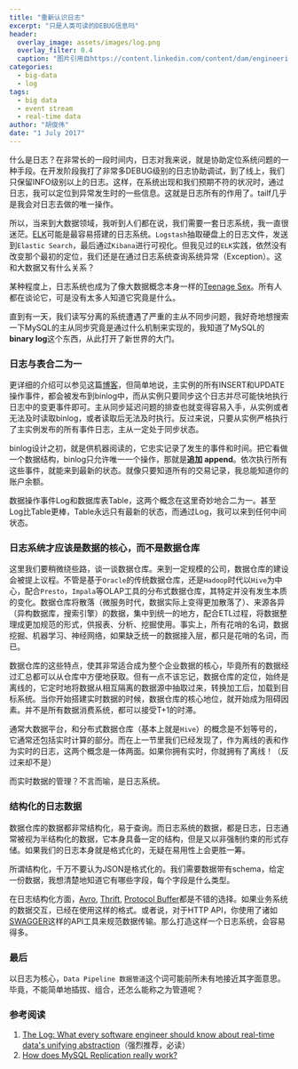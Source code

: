 ```yaml
---
title: "重新认识日志"
excerpt: "只是人类可读的DEBUG信息吗"
header:
  overlay_image: assets/images/log.png
  overlay_filter: 0.4
  caption: "图片引用自https://content.linkedin.com/content/dam/engineering/en-us/blog/migrated/log.png"
categories:
  - big-data
  - log
tags:
  - big data
  - event stream
  - real-time data
author: "胡俊伟"
date: "1 July 2017"
---
```


什么是日志？在非常长的一段时间内，日志对我来说，就是协助定位系统问题的一种手段。在开发阶段我打了非常多DEBUG级别的日志协助调试，到了线上，我们只保留INFO级别以上的日志。这样，在系统出现和我们预期不符的状况时，通过日志，我可以定位到异常发生时的一些信息。这就是日志所有的作用了。tailf几乎是我会对日志去做的唯一操作。

所以，当来到大数据领域，我听到人们都在说，我们需要一套日志系统，我一直很迷茫。[ELK](https://www.elastic.co/cn/products)可能是最容易搭建的日志系统。`Logstash`抽取硬盘上的日志文件，发送到`Elastic Search`，最后通过`Kibana`进行可视化。但我见过的`ELK`实践，依然没有改变那个最初的定位，我们还是在通过日志系统查询系统异常（Exception）。这和大数据又有什么关系？

某种程度上，日志系统也成为了像大数据概念本身一样的[Teenage Sex](https://whatsthebigdata.com/2013/06/03/big-data-quotes/)。所有人都在谈论它，可是没有太多人知道它究竟是什么。

直到有一天，我们读写分离的系统遭遇了严重的主从不同步问题，我好奇地想搜索一下MySQL的主从同步究竟是通过什么机制来实现的，我知道了MySQL的**binary log**这个东西，从此打开了新世界的大门。

### 日志与表合二为一

更详细的介绍可以参见这篇[博客](https://www.percona.com/blog/2013/01/09/how-does-mysql-replication-really-work/)，但简单地说，主实例的所有INSERT和UPDATE操作事件，都会被发布到binlog中，而从实例只要同步这个日志并尽可能快地执行日志中的变更事件即可。主从同步延迟问题的排查也就变得容易入手，从实例或者无法及时读取binlog，或者读取后无法及时执行。反过来说，只要从实例严格执行了主实例发布的所有事件日志，主从一定处于同步状态。

binlog设计之初，就是供机器阅读的，它忠实记录了发生的事件和时间。把它看做一个数据结构，binlog只允许唯一一个操作，那就是**追加 append**。依次执行所有这些事件，就能来到最新的状态。就像只要知道所有的交易记录，我总能知道你的账户余额。

数据操作事件Log和数据库表Table，这两个概念在这里奇妙地合二为一。甚至Log比Table更棒，Table永远只有最新的状态，而通过Log，我可以来到任何中间状态。

### 日志系统才应该是数据的核心，而不是数据仓库

这里我们要稍微绕些路，谈一谈数据仓库。来到一定规模的公司，数据仓库的建设会被提上议程。不管是基于`Oracle`的传统数据仓库，还是`Hadoop`时代以`Hive`为中心，配合`Presto`，`Impala`等OLAP工具的分布式数据仓库，其特定并没有发生本质的变化。数据仓库将散落（微服务时代，数据实际上变得更加散落了）、来源各异（异构数据库，搜索引擎）的数据，集中到统一的地方，配合ETL过程，将数据整理成更加规范的形式，供报表、分析、挖掘使用。事实上，所有花哨的名词，数据挖掘、机器学习、神经网络，如果缺乏统一的数据接入层，都只是花哨的名词，而已。

数据仓库的这些特点，使其非常适合成为整个企业数据的核心，毕竟所有的数据经过汇总都可以从仓库中方便地获取。但有一点不该忘记，数据仓库的定位，始终是离线的，它定时地将数据从相互隔离的数据源中抽取过来，转换加工后，加载到目标系统。当你开始搭建实时数据的时候，数据仓库的核心地位，就开始成为阻碍因素。并不是所有数据消费系统，都可以接受T+1的时滞。

通常大数据平台，和分布式数据仓库（基本上就是`Hive`）的概念是不划等号的，它通常还包括实时计算的部分。而在上一节里我们已经发现了，作为离线的表和作为实时的日志，这两个概念是一体两面。如果你拥有实时，你就拥有了离线！（反过来却不是）

而实时数据的管理？不言而喻，是日志系统。

### 结构化的日志数据

数据仓库的数据都非常结构化，易于查询。而日志系统的数据，都是日志，日志通常被视为半结构化的数据，它本身具备一定的结构，但是又以非强制约束的形式存储。如果我们的日志本身就是格式化的，无疑在易用性上会更胜一筹。

所谓结构化，千万不要认为JSON是格式化的。我们需要数据带有schema，给定一份数据，我想清楚地知道它有哪些字段，每个字段是什么类型。

在日志结构化方面，[Avro](https://avro.apache.org/), [Thrift](https://thrift.apache.org/), [Protocol Buffer](https://developers.google.com/protocol-buffers/)都是不错的选择。如果业务系统的数据交互，已经在使用这样的格式。或者说，对于HTTP API，你使用了诸如[SWAGGER](https://swagger.io/)这样的API工具来规范数据传输。那么打造这样一个日志系统，会容易得多。

### 最后

以日志为核心，`Data Pipeline 数据管道`这个词可能前所未有地接近其字面意思。毕竟，不能简单地插拔、组合，还怎么能称之为管道呢？

### 参考阅读

1. [The Log: What every software engineer should know about real-time data's unifying abstraction](https://engineering.linkedin.com/distributed-systems/log-what-every-software-engineer-should-know-about-real-time-datas-unifying)（强烈推荐，必读）
2. [How does MySQL Replication really work?](https://www.percona.com/blog/2013/01/09/how-does-mysql-replication-really-work/)
